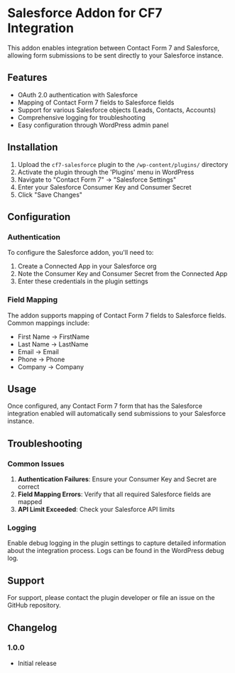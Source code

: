 # Salesforce Addon for CF7 Integration

This addon enables integration between Contact Form 7 and Salesforce, allowing form submissions to be sent directly to your Salesforce instance.

## Features

- OAuth 2.0 authentication with Salesforce
- Mapping of Contact Form 7 fields to Salesforce fields
- Support for various Salesforce objects (Leads, Contacts, Accounts)
- Comprehensive logging for troubleshooting
- Easy configuration through WordPress admin panel

## Installation

1. Upload the `cf7-salesforce` plugin to the `/wp-content/plugins/` directory
2. Activate the plugin through the 'Plugins' menu in WordPress
3. Navigate to "Contact Form 7" → "Salesforce Settings"
4. Enter your Salesforce Consumer Key and Consumer Secret
5. Click "Save Changes"

## Configuration

### Authentication

To configure the Salesforce addon, you'll need to:

1. Create a Connected App in your Salesforce org
2. Note the Consumer Key and Consumer Secret from the Connected App
3. Enter these credentials in the plugin settings

### Field Mapping

The addon supports mapping of Contact Form 7 fields to Salesforce fields. Common mappings include:

- First Name → FirstName
- Last Name → LastName
- Email → Email
- Phone → Phone
- Company → Company

## Usage

Once configured, any Contact Form 7 form that has the Salesforce integration enabled will automatically send submissions to your Salesforce instance.

## Troubleshooting

### Common Issues

1. **Authentication Failures**: Ensure your Consumer Key and Secret are correct
2. **Field Mapping Errors**: Verify that all required Salesforce fields are mapped
3. **API Limit Exceeded**: Check your Salesforce API limits

### Logging

Enable debug logging in the plugin settings to capture detailed information about the integration process. Logs can be found in the WordPress debug log.

## Support

For support, please contact the plugin developer or file an issue on the GitHub repository.

## Changelog

### 1.0.0
- Initial release